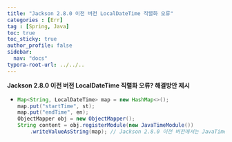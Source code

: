 ```yaml
---
title: "Jackson 2.8.0 이전 버전 LocalDateTime 직렬화 오류"
categories : [Err]
tag : [Spring, Java]
toc: true
toc_sticky: true
author_profile: false
sidebar:
  nav: "docs"
typora-root-url: ../../..
---
```




**Jackson 2.8.0 이전 버전 LocalDateTime 직렬화 오류? 해결방안 제시**

- ```java
  Map<String, LocalDateTime> map = new HashMap<>();
  map.put("startTime", st);
  map.put("endTime", en);
  ObjectMapper obj = new ObjectMapper();
  String content = obj.registerModule(new JavaTimeModule())
      .writeValueAsString(map); // Jackson 2.8.0 이전 버전에서는 JavaTimeModule 을 써야 에러 해결(직렬화 에러)
  ```
